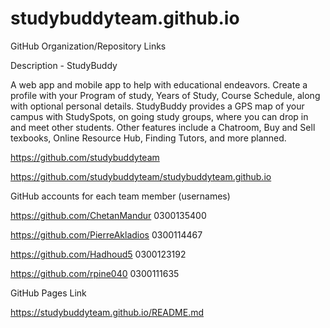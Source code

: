 # studybuddyteam.github.io
GitHub Organization/Repository Links ­

Description - StudyBuddy

A web app and mobile app to help with educational endeavors. Create a profile with your Program of study, Years of Study, Course Schedule, along with optional personal details. StudyBuddy provides a GPS map of your campus with StudySpots, on going study groups, where you can drop in and meet other students. Other features include a Chatroom, Buy and Sell texbooks, Online Resource Hub, Finding Tutors, and more planned.

https://github.com/studybuddyteam ­

https://github.com/studybuddyteam/studybuddyteam.github.io ­

GitHub accounts for each team member (usernames) ­

https://github.com/ChetanMandur  0300135400

https://github.com/PierreAkladios  0300114467

https://github.com/Hadhoud5  0300123192

https://github.com/rpine040  0300111635



GitHub Pages Link ­

https://studybuddyteam.github.io/README.md
